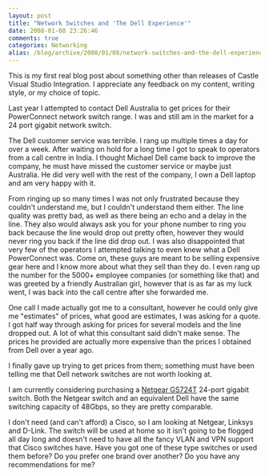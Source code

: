 ```yaml
---
layout: post
title: "Network Switches and 'The Dell Experience'"
date: 2008-01-08 23:26:46
comments: true
categories: Networking
alias: /blog/archive/2008/01/08/network-switches-and-the-dell-experience.aspx
---
```


This is my first real blog post about something other than releases of Castle Visual Studio Integration. I appreciate any
feedback on my content, writing style, or my choice of topic.

Last year I attempted to contact Dell Australia to get prices for their PowerConnect network switch range. I was and still
am in the market for a 24 port gigabit network switch.

The Dell customer service was terrible. I rang up multiple times a day for over a week. After waiting on hold for a long
time I got to speak to operators from a call centre in India. I thought Michael Dell came back to improve the company, he must
have missed the customer service or maybe just Australia. He did very well with the rest of the company, I own a Dell laptop
and am very happy with it.

From ringing up so many times I was not only frustrated because they couldn't understand me, but I couldn't understand them either.
The line quality was pretty bad, as well as there being an echo and a delay in the line. They also would always ask you for your
phone number to ring you back because the line would drop out pretty often, however they would never ring you back if the line did
drop out. I was also disappointed that very few of the operators I attempted talking to even knew what a Dell PowerConnect was.
Come on, these guys are meant to be selling expensive gear here and I know more about what they sell than they do. I even rang up
the number for the 5000+ employee companies (or something like that) and was greeted by a friendly Australian girl, however that is
as far as my luck went, I was back into the call centre after she forwarded me.

One call I made actually got me to a consultant, however he could only give me "estimates" of prices, what good are estimates, I was
asking for a quote. I got half way through asking for prices for several models and the line dropped out. A lot of what this consultant
said didn't make sense. The prices he provided are actually more expensive than the prices I obtained from Dell over a year ago.

I finally gave up trying to get prices from them; something must have been telling me that Dell network switches are not worth looking at.

I am currently considering purchasing a [Netgear GS724T][1] 24-port gigabit switch. Both the Netgear switch and an equivalent Dell have
the same switching capacity of 48Gbps, so they are pretty comparable.

I don't need (and can't afford) a Cisco, so I am looking at Netgear, Linksys and D-Link. The switch will be used at home so it isn't going
to be flogged all day long and doesn't need to have all the fancy VLAN and VPN support that Cisco switches have. Have you got one of these
type switches or used them before? Do you prefer one brand over another? Do you have any recommendations for me?

[1]: http://www.netgear.com/Products/Switches/SmartSwitches/GS724T.aspx

